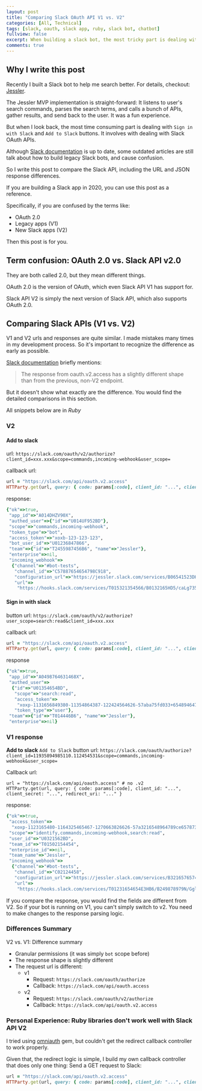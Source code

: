 ```yaml
---
layout: post
title: "Comparing Slack OAuth API V1 vs. V2"
categories: [All, Technical]
tags: [slack, oauth, slack app, ruby, slack bot, chatbot]
fullview: false
excerpt: When building a slack bot, the most tricky part is dealing with Slack OAuth APIs. I write this post to compare the Slack API, including the URLs and JSON responses, Newbie Slack app devs can use this post as a reference.
comments: true
---
```


## Why I write this post
Recently I built a Slack bot to help me search better. For details, checkout: [Jessler](https://jessler.com).

The Jessler MVP implementation is straight-forward: It listens to user's search commands, parses the search terms, and calls a bunch of APIs, gather results, and send back to the user. It was a fun experience.

But when I look back, the most time consuming part is dealing with `Sign in with Slack` and `Add to Slack` buttons. It involves with dealing with Slack OAuth APIs.

Although [Slack documentation](https://api.slack.com/authentication/quickstart) is up to date, some outdated articles are still talk about how to build legacy Slack bots, and cause confusion.

So I write this post to compare the Slack API, including the URL and JSON response differences.

If you are building a Slack app in 2020, you can use this post as a reference.

Specifically, if you are confused by the terms like:
- OAuth 2.0
- Legacy apps (V1)
- New Slack apps (V2)

Then this post is for you.

## Term confusion: OAuth 2.0 vs. Slack API v2.0

They are both called 2.0, but they mean different things.

OAuth 2.0 is the version of OAuth, which even Slack API V1 has support for.

Slack API V2 is simply the next version of Slack API, which also supports OAuth 2.0.

## Comparing Slack APIs (V1 vs. V2)

V1 and V2 urls and responses are quite similar. I made mistakes many times in my development process. So it's important to recognize the difference as early as possible.

[Slack documentation](https://api.slack.com/authentication/quickstart) briefly mentions:

> The response from oauth.v2.access has a slightly different shape than from the previous, non-V2 endpoint.

But it doesn't show what exactly are the difference. You would find the detailed comparisons in this section.

All snippets below are in *Ruby*

### V2
#### **Add to slack**
url: `https://slack.com/oauth/v2/authorize?client_id=xxx.xxx&scope=commands,incoming-webhook&user_scope=`

callback url:
```ruby
url = "https://slack.com/api/oauth.v2.access"
HTTParty.get(url, query: { code: params[:code], client_id: "...", client_secret: "...", redirect_uri: "..." }
```

response:

```ruby
{"ok"=>true,
 "app_id"=>"A014DHZV90X",
 "authed_user"=>{"id"=>"U014UF952BD"},
 "scope"=>"commands,incoming-webhook",
 "token_type"=>"bot",
 "access_token"=>"xoxb-123-123-123",
 "bot_user_id"=>"U01236847866",
 "team"=>{"id"=>"T2455987456B6", "name"=>"Jessler"},
 "enterprise"=>nil,
 "incoming_webhook"=>
  {"channel"=>"#bot-tests",
   "channel_id"=>"C57887654654798C918",
   "configuration_url"=>"https://jessler.slack.com/services/B06541523DHD5",
   "url"=>
    "https://hooks.slack.com/services/T015321354566/B0132165HD5/caLg735469Z3SrIHvaQCMm"}}
```

#### **Sign in with slack**

button url: `https://slack.com/oauth/v2/authorize?user_scope=search:read&client_id=xxx.xxx`

callback url:
```ruby
url = "https://slack.com/api/oauth.v2.access"
HTTParty.get(url, query: { code: params[:code], client_id: "...", client_secret: "...", redirect_uri: "..." }
```

response
```ruby
{"ok"=>true,
 "app_id"=>"A0498764631468X",
 "authed_user"=>
  {"id"=>"U01354654BD",
   "scope"=>"search:read",
   "access_token"=>
    "xoxp-1131656849380-11354864387-122424564626-57aba75fd033+6548946478737e68",
   "token_type"=>"user"},
 "team"=>{"id"=>"T014446B6", "name"=>"Jessler"},
 "enterprise"=>nil}
```

### V1 response

**Add to slack**
`Add to Slack` button url: `https://slack.com/oauth/authorize?client_id=11935894985110.112454531&scope=commands,incoming-webhook&user_scope=`

Callback url:
```
url = "https://slack.com/api/oauth.access" # no .v2
HTTParty.get(url, query: { code: params[:code], client_id: "...", client_secret: "...", redirect_uri: "..." }
```
response:
```ruby
{"ok"=>true,
 "access_token"=>
  "xoxp-1123165480-1164325465467-1270663826626-57a3216548964789ce6578737e68",
 "scope"=>"identify,commands,incoming-webhook,search:read",
 "user_id"=>"U0321562BD",
 "team_id"=>"T01502154454",
 "enterprise_id"=>nil,
 "team_name"=>"Jessler",
 "incoming_webhook"=>
  {"channel"=>"#bot-tests",
   "channel_id"=>"C02124458",
   "configuration_url"=>"https://jessler.slack.com/services/B321657657468N",
   "url"=>
    "https://hooks.slack.com/services/T01231654654E3HB6/B249878979N/Ggl35165464p7rwl"}}
```

If you compare the response, you would find the fields are different from V2. So if your bot is running on V1, you can't simply switch to v2. You need to make changes to the response parsing logic.


### Differences Summary

V2 vs. V1: Difference summary
- Granular permissions (it was simply `bot` scope before)
- The response shape is slightly different
- The request url is different:
  - v1
    - Request: `https://slack.com/oauth/authorize`
    - Callback: `https://slack.com/api/oauth.access`
  - v2
    - Request: `https://slack.com/oauth/v2/authorize`
    - Callback: `https://slack.com/api/oauth.v2.access`

### Personal Experience: Ruby libraries don't work well with Slack API V2

I tried using [omniauth](https://github.com/omniauth/omniauth) gem, but couldn't get the redirect callback controller to work properly.

Given that, the redirect logic is simple, I build my own callback controller that does only one thing: Send a GET request to Slack:

```ruby
url = "https://slack.com/api/oauth.v2.access"
HTTParty.get(url, query: { code: params[:code], client_id: "...", client_secret: "...", redirect_uri: "..." }
```